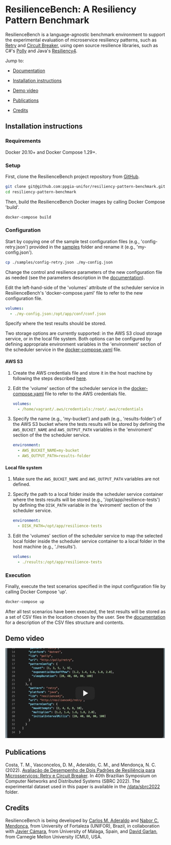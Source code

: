 # ResilienceBench: A Resiliency Pattern Benchmark

ResilienceBench is a language-agnostic benchmark environment to support the experimental evaluation of microservice resiliency patterns, such as [Retry](https://docs.microsoft.com/en-us/azure/architecture/patterns/retry) and [Circuit Breaker](https://docs.microsoft.com/en-us/azure/architecture/patterns/circuit-breaker), using open source resilience libraries, such as C\#'s [Polly](https://github.com/App-vNext/Polly) and Java's [Resiliency4](https://github.com/resilience4j/resilience4j). 

Jump to:

* [Documentation](/docs)

* [Installation instructions](#installation-instructions)

* [Demo video](#demo-video)

* [Publications](#publications)

* [Credits](#credits)

## Installation instructions

### Requirements

Docker 20.10+ and Docker Compose 1.29+.

### Setup

First, clone the ResilienceBench project repository from [GitHub](https://github.com/ppgia-unifor/resiliency-pattern-benchmark).

```sh
git clone git@github.com:ppgia-unifor/resiliency-pattern-benchmark.git
cd resiliency-pattern-benchmark
```

Then, build the ResilienceBench Docker images by calling Docker Compose 'build'.

```sh
docker-compose build
```

### Configuration

Start by copying one of the sample test configuration files (e.g., 'config-retry.json') provided in the [samples](/samples) folder and rename it (e.g., 'my-config.json').

```sh
cp ./samples/config-retry.json ./my-config.json
```

Change the control and resilience parameters of the new configuration file as needed (see the parameters description in the [documentation](/docs/README.md#test-scenarios)).

Edit the left-hand-side of the 'volumes' attribute of the scheduler service in ResilienceBench's 'docker-compose.yaml' file to refer to the new configuration file.

```yaml
volumes:
  - ./my-config.json:/opt/app/conf/conf.json
```

Specify where the test results should be stored. 

Two storage options are currently supported: in the AWS S3 cloud storage service, or in the local file system. Both options can be configured by defining appropriate environment variables in the 'environment' section of the scheduler service in the [docker-compose.yaml](./docker-compose.yaml) file.

#### AWS S3

1. Create the AWS credentials file and store it in the host machine by following the steps described [here](https://docs.aws.amazon.com/cli/latest/usergide/cli-configure-files.html).
2. Edit the 'volume' section of the scheduler service in the [docker-compose.yaml](./docker-compose.yaml) file to refer to the AWS credentials file.

    ```yaml
    volumes:
      - /home/vagrant/.aws/credentials:/root/.aws/credentials
    ```

3. Specify the name (e.g., 'my-bucket') and path (e.g., 'results-folder') of the AWS S3 bucket where the tests results will be stored by defining the `AWS_BUCKET_NAME` and `AWS_OUTPUT_PATH` variables in the 'enviroment' section of the the scheduler service.

    ```yaml
    environment:
      - AWS_BUCKET_NAME=my-bucket
      - AWS_OUTPUT_PATH=results-folder

#### Local file system

1. Make sure the `AWS_BUCKET_NAME` and `AWS_OUTPUT_PATH` variables are not defined.
2. Specify the path to a local folder inside the scheduler service container where the tests results will be stored (e.g., '/opt/app/resilience-tests') by defining the `DISK_PATH` variable in the 'eviroment' section of the scheduler service.

    ```yaml
    environment:
      - DISK_PATH=/opt/app/resilience-tests
    ```
    
3. Edit the 'volumes' section of the scheduler service to map the selected local folder inside the scheduler service container to a local folder in the host machine (e.g., './results').
    
    ```yaml
    volumes:
      - ./results:/opt/app/resilience-tests
    ```

### Execution

Finally, execute the test scenarios specified in the input configuration file by calling Docker Compose 'up'.

```sh
docker-compose up
```

After all test scenarios have been executed, the test results will be stored as a set of CSV files in the location chosen by the user. See the [documentation](/docs/README.md#test-results) for a description of the CSV files structure and contents. 

## Demo video

[<img src="docs/img/video-thumbnail.jpg" width=500>](https://www.youtube.com/watch?v=X7nzlK86eAo "ResilienceBench Demo Video")

## Publications

Costa, T. M., Vasconcelos, D. M., Aderaldo, C. M., and Mendonça, N. C. (2022). [Avaliação de Desempenho de Dois Padrões de Resiliência para Microsserviços: Retry e Circuit Breaker](publications/sbrc2022-final.pdf). In 40th Brazilian Symposium on Computer Networks and Distributed Systems (SBRC 2022). The experimental dataset used in this paper is available in the [/data/sbrc2022](data/sbrc2022/) folder.

## Credits

ResilienceBench is being developed by [Carlos M. Aderaldo](https://github.com/cmendesce) and [Nabor C. Mendonça](https://github.com/nabormendonca), from University of Fortaleza (UNIFOR), Brazil, in collaboration with [Javier Cámara](https://javier-camara.github.io/), from University of Málaga, Spain, and [David Garlan](http://www.cs.cmu.edu/~garlan/), from Carnegie Mellon University (CMU), USA.
